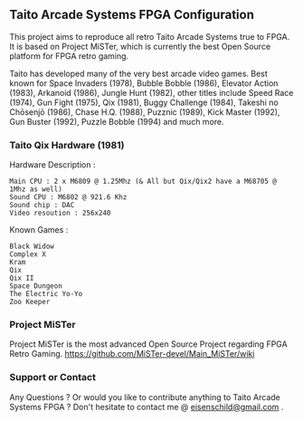## Taito Arcade Systems FPGA Configuration

This project aims to reproduce all retro Taito Arcade Systems true to FPGA. It is based on Project MiSTer, which is currently the best Open Source platform for FPGA retro gaming.

Taito has developed many of the very best arcade video games. Best known for Space Invaders (1978), Bubble Bobble (1986), Elevator Action (1983), Arkanoid (1986), Jungle Hunt (1982), other titles include Speed Race (1974), Gun Fight (1975), Qix (1981), Buggy Challenge (1984), Takeshi no Chōsenjō (1986), Chase H.Q. (1988), Puzznic (1989), Kick Master (1992), Gun Buster (1992), Puzzle Bobble (1994) and much more.

### Taito Qix Hardware (1981)

Hardware Description :
```
Main CPU : 2 x M6809 @ 1.25Mhz (& All but Qix/Qix2 have a M68705 @ 1Mhz as well) 
Sound CPU : M6802 @ 921.6 Khz 
Sound chip : DAC 
Video resoution : 256x240
```  
Known Games :
```
Black Widow 
Complex X 
Kram 
Qix 
Qix II 
Space Dungeon 
The Electric Yo-Yo 
Zoo Keeper 
```  

### Project MiSTer

Project MiSTer is the most advanced Open Source Project regarding FPGA Retro Gaming.
https://github.com/MiSTer-devel/Main_MiSTer/wiki

### Support or Contact

Any Questions ? Or would you like to contribute anything to Taito Arcade Systems FPGA ? 
Don't hesitate to contact me @ eisenschild@gmail.com .
